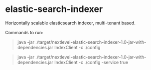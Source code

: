 # elastic-search-indexer
Horizontally scalable elasticsearch indexer, multi-tenant based.

Commands to run:
> java -jar ./target/nextlevel-elastic-search-indexer-1.0-jar-with-dependencies.jar IndexClient -c ./config

> java -jar ./target/nextlevel-elastic-search-indexer-1.0-jar-with-dependencies.jar IndexClient -c ./config -service true
